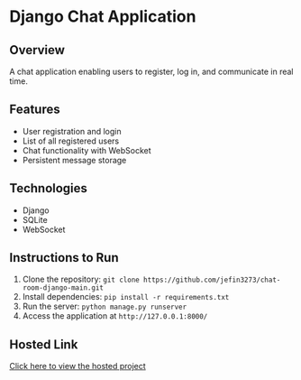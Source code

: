 # Django Chat Application

## Overview

A chat application enabling users to register, log in, and communicate in real time.

## Features

- User registration and login
- List of all registered users
- Chat functionality with WebSocket
- Persistent message storage

## Technologies

- Django
- SQLite
- WebSocket

## Instructions to Run

1. Clone the repository: `git clone https://github.com/jefin3273/chat-room-django-main.git`
2. Install dependencies: `pip install -r requirements.txt`
3. Run the server: `python manage.py runserver`
4. Access the application at `http://127.0.0.1:8000/`

## Hosted Link

[Click here to view the hosted project](#)
